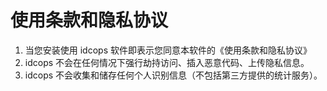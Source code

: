 # 使用条款和隐私协议

1. 当您安装使用 idcops 软件即表示您同意本软件的《使用条款和隐私协议》
2. idcops 不会在任何情况下强行劫持访问、插入恶意代码、上传隐私信息。
3. idcops 不会收集和储存任何个人识别信息（不包括第三方提供的统计服务）。